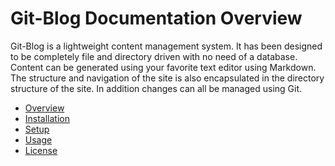 <!--TITLE: Overview-->
<!--link_title: Overview-->
<!--sort_order: 1-->
# Git-Blog Documentation Overview #

Git-Blog is a lightweight content management system. It has been designed to
be completely file and directory driven with no need of a database. Content 
can be generated using your favorite text editor using Markdown. The structure
and navigation of the site is also encapsulated in the directory structure of
the site. In addition changes can all be managed using Git.

 * [Overview](index.html)
 * [Installation](installation.html)
 * [Setup](setup.html)
 * [Usage](usage.html)
 * [License](license.html)
